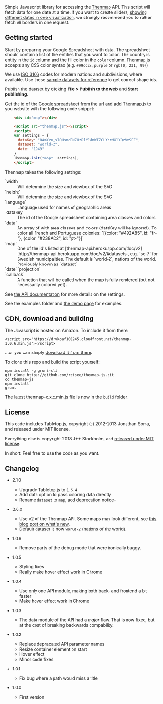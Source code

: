 Simple Javascript library for accessing the [Thenmap](http://www.thenmap.net) API. This script will fetch data for one date at a time. If you want to create sliders, [showing different dates in one visualization](http://old.thenmap.net), we strongly recommend you to rather fetch _all_ borders in one request.

## Getting started

Start by preparing your Google Spreadsheet with data. The spreadsheet should contain a list of the entities that you want to color. The country is entity in the `id` column and the fill color in the `color` column. Thenmap.js accepts any CSS color syntax (e.g. `#99cccc`, `purple` or `rgb(0, 231, 99)`)

We use [ISO 3166](https://en.wikipedia.org/wiki/ISO_3166-1_alpha-2) codes for modern nations and subdivisions, where available. Use these [sample datasets for reference](https://docs.google.com/spreadsheets/d/1dj8qw3I75qudflfkr4wBDipeehnecsSslemkn2j5qRE/edit#gid=0) to get correct shape ids.

Publish the dataset by clicking __File > Publish to the web__ and __Start publishing__.

Get the id of the Google spreadsheet from the url and add Thenmap.js to you website with the following code snippet:

```html
    <div id="map"></div>

    <script src="thenmap.js"></script>
    <script>
    var settings = {
      dataKey: "0AmYzu_s7QHsmdDNZUzRlYldnWTZCLXdrMXlYQzVxSFE",
      dataset: "world-2",
      date: "1949"
    }
    Thenmap.init("map", settings);
    </script>
```

Thenmap takes the following settings:

<dl>
  <dt>`width`
  <dd>Will determine the size and viewbox of the SVG
  <dt>`height`
  <dd>Will determine the size and viewbox of the SVG
  <dt>`language`
  <dd>Language used for names of geographic areas
  <dt>`dataKey`
  <dd>The id of the Google spreadsheet containing area classes and colors
  <dt>`data`
  <dd>An array of with area classes and colors (dataKey will be ignored). To color all French and Portuguese colonies: `[{color: "#492A85", id: "fr-"}, {color: "#238AC2", id: "pt-"}]`
  <dt>`map`
  <dd>One of the id's listed at [thenmap-api.herokuapp.com/doc/v2](http://thenmap-api.herokuapp.com/doc/v2/#datasets), e.g. `se-7` for Swedish municipalities. The default is `world-2`, nations of the world. Previously known as `dataset`
  <dt>`date`
  `projection`
  <dt>`callback`
  <dd>A function that will be called when the map is fully rendered (but not necessarily colored yet).
</dl>

See [the API documentation](http://thenmap-api.herokuapp.com/doc/v2/) for more details on the settings.

See the examples folder and [the demo page](http://www.thenmap.net/demo) for examples.

## CDN, download and building

The Javascript is hosted on Amazon. To include it from there:

    <script src="https://drvkoaf101245.cloudfront.net/thenmap-1.0.6.min.js"></script>

...or you can simply [download it from there](https://drvkoaf101245.cloudfront.net/thenmap-1.0.6.min.js).

To clone this repo and build the script yourself:

    npm install -g grunt-cli
    git clone https://github.com/rotsee/thenmap-js.git
    cd thenmap-js
    npm install
    grunt

The latest thenmap-x.x.x.min.js file is now in the `build` folder.

## License
This code includes Tabletop.js, copyright (c) 2012-2013 Jonathan Soma, and released under MIT license.

Everything else is copyright 2018 J++ Stockholm, and [released under MIT license](/LICENSE).

In short: Feel free to use the code as you want.

## Changelog

 * 2.1.0
      * Upgrade Tabletop.js to `1.5.4`
      * Add data option to pass coloring data directly
      * Rename <s>`dataset`</s> to `map`, add deprecation notice-

 * 2.0.0

      * Use v2 of the Thenmap API. Some maps may look different, see [this blog post on what's new](http://jplusplus.org/en/blog/version-two-of-the-thenmap-api/).
      * Default dataset is now `world-2` (nations of the world).

 * 1.0.6

      * Remove parts of the debug mode that were ironically buggy.

 * 1.0.5

      * Styling fixes
      * Really make hover effect work in Chrome

 * 1.0.4

      * Use only one API module, making both back- and frontend a bit faster
      * Make hover effect work in Chrome

 * 1.0.3

      * The data module of the API had a _major_ flaw. That is now fixed, but at the cost of breaking backwards compability.

 * 1.0.2

      * Replace depracated API parameter names
      * Resize container element on start
      * Hover effect
      * Minor code fixes

 * 1.0.1

      * Fix bug where a path would miss a title

 * 1.0.0

      * First version
